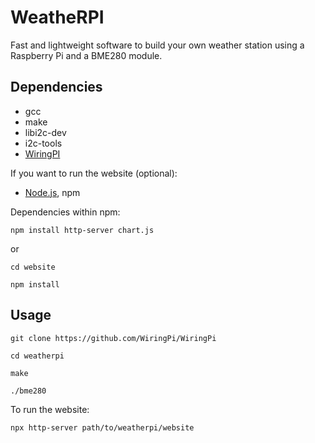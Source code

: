 # WeatheRPI
Fast and lightweight software to build your own weather station using a Raspberry Pi and a BME280 module.

## Dependencies
* gcc
* make
* libi2c-dev
* i2c-tools
* [WiringPI](https://github.com/WiringPi/WiringPi)

If you want to run the website (optional):
* [Node.js](https://nodejs.org/en/download), npm

Dependencies within npm:
```
npm install http-server chart.js
```
or
```
cd website

npm install
```

## Usage
```
git clone https://github.com/WiringPi/WiringPi

cd weatherpi

make

./bme280
```

To run the website:
```
npx http-server path/to/weatherpi/website
```
